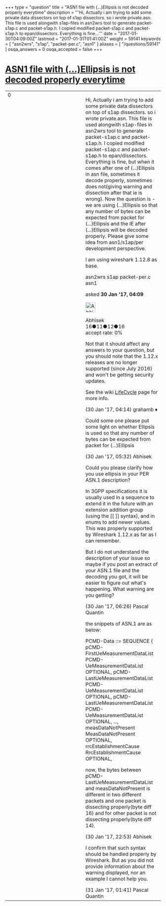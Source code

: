 +++
type = "question"
title = "ASN1 file with (...)Ellipsis is not decoded properly everytime"
description = '''Hi, Actually i am trying to add some private data dissectors on top of s1ap dissectors. so i wrote private.asn. This file is used alongwith s1ap-files in asn2wrs tool to generate packet-s1ap.c and packet-s1ap.h. I copied modified packet-s1ap.c and packet-s1ap.h to epan/dissectors. Everything is fine...'''
date = "2017-01-30T04:09:00Z"
lastmod = "2017-01-31T01:41:00Z"
weight = 59141
keywords = [ "asn2wrs", "s1ap", "packet-per.c", "asn1" ]
aliases = [ "/questions/59141" ]
osqa_answers = 0
osqa_accepted = false
+++

<div class="headNormal">

# [ASN1 file with (...)Ellipsis is not decoded properly everytime](/questions/59141/asn1-file-with-ellipsis-is-not-decoded-properly-everytime)

</div>

<div id="main-body">

<div id="askform">

<table id="question-table" style="width:100%;"><colgroup><col style="width: 50%" /><col style="width: 50%" /></colgroup><tbody><tr class="odd"><td style="width: 30px; vertical-align: top"><div class="vote-buttons"><span id="post-59141-upvote" class="ajax-command post-vote up" rel="nofollow" title="I like this post (click again to cancel)"> </span><div id="post-59141-score" class="post-score" title="current number of votes">0</div><span id="post-59141-downvote" class="ajax-command post-vote down" rel="nofollow" title="I dont like this post (click again to cancel)"> </span> <span id="favorite-mark" class="ajax-command favorite-mark" rel="nofollow" title="mark/unmark this question as favorite (click again to cancel)"> </span><div id="favorite-count" class="favorite-count"></div></div></td><td><div id="item-right"><div class="question-body"><p>Hi, Actually i am trying to add some private data dissectors on top of s1ap dissectors. so i wrote private.asn. This file is used alongwith s1ap-files in asn2wrs tool to generate packet-s1ap.c and packet-s1ap.h. I copied modified packet-s1ap.c and packet-s1ap.h to epan/dissectors. Everything is fine, but when it comes after one of (...)Ellipsis in asn file, sometimes it decode properly, sometimes does not(giving warning and dissection after that ie is wrong). Now the question is - we are using (...)Ellipsis so that any number of bytes can be expected from packet for (...)Ellipsis and the IE after (...)Ellipsis will be decoded properly. Please give some idea from asn1/s1ap/per development perspective.</p><p>I am using wireshark 1.12.8 as base.</p></div><div id="question-tags" class="tags-container tags"><span class="post-tag tag-link-asn2wrs" rel="tag" title="see questions tagged &#39;asn2wrs&#39;">asn2wrs</span> <span class="post-tag tag-link-s1ap" rel="tag" title="see questions tagged &#39;s1ap&#39;">s1ap</span> <span class="post-tag tag-link-packet-per.c" rel="tag" title="see questions tagged &#39;packet-per.c&#39;">packet-per.c</span> <span class="post-tag tag-link-asn1" rel="tag" title="see questions tagged &#39;asn1&#39;">asn1</span></div><div id="question-controls" class="post-controls"></div><div class="post-update-info-container"><div class="post-update-info post-update-info-user"><p>asked <strong>30 Jan '17, 04:09</strong></p><img src="https://secure.gravatar.com/avatar/48912e037040264c21d2e543aca485e5?s=32&amp;d=identicon&amp;r=g" class="gravatar" width="32" height="32" alt="Abhisek&#39;s gravatar image" /><p><span>Abhisek</span><br />
<span class="score" title="16 reputation points">16</span><span title="11 badges"><span class="badge1">●</span><span class="badgecount">11</span></span><span title="12 badges"><span class="silver">●</span><span class="badgecount">12</span></span><span title="16 badges"><span class="bronze">●</span><span class="badgecount">16</span></span><br />
<span class="accept_rate" title="Rate of the user&#39;s accepted answers">accept rate:</span> <span title="Abhisek has no accepted answers">0%</span></p></div></div><div id="comments-container-59141" class="comments-container"><span id="59142"></span><div id="comment-59142" class="comment"><div id="post-59142-score" class="comment-score"></div><div class="comment-text"><p>Not that it should affect any answers to your question, but you should note that the 1.12.x releases are no longer supported (since July 2016) and won't be getting security updates.</p><p>See the wiki <a href="https://wiki.wireshark.org/Development/LifeCycle">LifeCycle</a> page for more info.</p></div><div id="comment-59142-info" class="comment-info"><span class="comment-age">(30 Jan '17, 04:14)</span> <span class="comment-user userinfo">grahamb ♦</span></div></div><span id="59144"></span><div id="comment-59144" class="comment"><div id="post-59144-score" class="comment-score"></div><div class="comment-text"><p>Could some one please put some light on whether Ellipsis is used so that any number of bytes can be expected from packet for (...)Ellipsis</p></div><div id="comment-59144-info" class="comment-info"><span class="comment-age">(30 Jan '17, 05:32)</span> <span class="comment-user userinfo">Abhisek</span></div></div><span id="59147"></span><div id="comment-59147" class="comment"><div id="post-59147-score" class="comment-score"></div><div class="comment-text"><p>Could you please clarify how you use ellipsis in your PER ASN.1 description?</p><p>In 3GPP specifications it is usually used in a sequence to extend it in the future with an extension addition group (using the [[ ]] syntax), and in enums to add newer values. This was properly supported by Wireshark 1.12.x as far as I can remember.</p><p>But I do not understand the description of your issue so maybe if you post an extract of your ASN.1 file and the decoding you got, it will be easier to figure out what's happening. What warning are you getting?</p></div><div id="comment-59147-info" class="comment-info"><span class="comment-age">(30 Jan '17, 06:26)</span> <span class="comment-user userinfo">Pascal Quantin</span></div></div><span id="59171"></span><div id="comment-59171" class="comment"><div id="post-59171-score" class="comment-score"></div><div class="comment-text"><p>the snippets of ASN.1 are as below:</p><p>PCMD-Data ::= SEQUENCE { pCMD-FirstUeMeasurementDataList PCMD-UeMeasurementDataList OPTIONAL, pCMD-LastUeMeasurementDataList PCMD-UeMeasurementDataList OPTIONAL, pCMD-LastUeMeasurementDataList PCMD-UeMeasurementDataList OPTIONAL, ..., measDataNotPresent MeasDataNotPresent OPTIONAL, rrcEstablishmentCause RrcEstablishmentCause OPTIONAL,</p><p>now, the bytes between pCMD-LastUeMeasurementDataList and measDataNotPresent is different in two different packets and one packet is dissecting properly(byte diff 16) and for other packet is not dissecting properly(byte diff 14).</p></div><div id="comment-59171-info" class="comment-info"><span class="comment-age">(30 Jan '17, 22:53)</span> <span class="comment-user userinfo">Abhisek</span></div></div><span id="59175"></span><div id="comment-59175" class="comment"><div id="post-59175-score" class="comment-score"></div><div class="comment-text"><p>I confirm that such syntax should be handled properly by Wireshark. But as you did not provide information about the warning displayed, nor an example I cannot help you.</p></div><div id="comment-59175-info" class="comment-info"><span class="comment-age">(31 Jan '17, 01:41)</span> <span class="comment-user userinfo">Pascal Quantin</span></div></div></div><div id="comment-tools-59141" class="comment-tools"></div><div class="clear"></div><div id="comment-59141-form-container" class="comment-form-container"></div><div class="clear"></div></div></td></tr></tbody></table>

</div>

</div>


